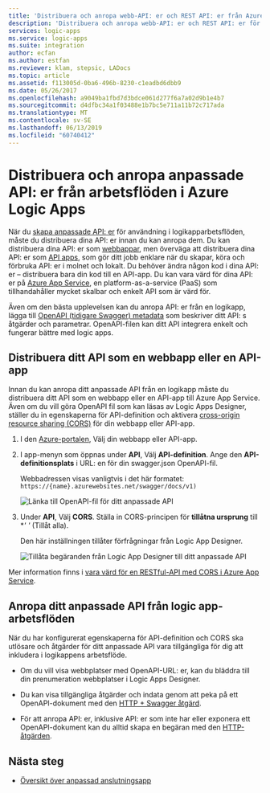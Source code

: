 ```yaml
---
title: 'Distribuera och anropa webb-API: er och REST API: er från Azure Logic Apps | Microsoft Docs'
description: 'Distribuera och anropa webb-API: er och REST API: er för integrering arbetsflöden i Azure Logic Apps'
services: logic-apps
ms.service: logic-apps
ms.suite: integration
author: ecfan
ms.author: estfan
ms.reviewer: klam, stepsic, LADocs
ms.topic: article
ms.assetid: f113005d-0ba6-496b-8230-c1eadbd6dbb9
ms.date: 05/26/2017
ms.openlocfilehash: a9049ba1fbd7d3bdce061d277f6a7a02d9b1e4b7
ms.sourcegitcommit: d4dfbc34a1f03488e1b7bc5e711a11b72c717ada
ms.translationtype: MT
ms.contentlocale: sv-SE
ms.lasthandoff: 06/13/2019
ms.locfileid: "60740412"
---
```

# <a name="deploy-and-call-custom-apis-from-workflows-in-azure-logic-apps"></a>Distribuera och anropa anpassade API: er från arbetsflöden i Azure Logic Apps

När du [skapa anpassade API: er](./logic-apps-create-api-app.md) för användning i logikapparbetsflöden, måste du distribuera dina API: er innan du kan anropa dem. Du kan distribuera dina API: er som [webbappar](../app-service/overview.md), men överväga att distribuera dina API: er som [API apps](../app-service/app-service-web-tutorial-rest-api.md), som gör ditt jobb enklare när du skapar, köra och förbruka API: er i molnet och lokalt. Du behöver ändra någon kod i dina API: er – distribuera bara din kod till en API-app. Du kan vara värd för dina API: er på [Azure App Service](../app-service/overview.md), en platform-as-a-service (PaaS) som tillhandahåller mycket skalbar och enkelt API som är värd för.

Även om den bästa upplevelsen kan du anropa API: er från en logikapp, lägga till [OpenAPI (tidigare Swagger) metadata](https://swagger.io/specification/) som beskriver ditt API: s åtgärder och parametrar. OpenAPI-filen kan ditt API integrera enkelt och fungerar bättre med logic apps.

## <a name="deploy-your-api-as-a-web-app-or-api-app"></a>Distribuera ditt API som en webbapp eller en API-app

Innan du kan anropa ditt anpassade API från en logikapp måste du distribuera ditt API som en webbapp eller en API-app till Azure App Service. Även om du vill göra OpenAPI fil som kan läsas av Logic Apps Designer, ställer du in egenskaperna för API-definition och aktivera [cross-origin resource sharing (CORS)](../app-service/overview.md) för din webbapp eller API-app.

1. I den [Azure-portalen](https://portal.azure.com), Välj din webbapp eller API-app.

2. I app-menyn som öppnas under **API**, Välj **API-definition**. Ange den **API-definitionsplats** i URL: en för din swagger.json OpenAPI-fil.

   Webbadressen visas vanligtvis i det här formatet: `https://{name}.azurewebsites.net/swagger/docs/v1)`

   ![Länka till OpenAPI-fil för ditt anpassade API](./media/logic-apps-custom-api-deploy-call/custom-api-swagger-url.png)

3. Under **API**, Välj **CORS**. Ställa in CORS-principen för **tillåtna ursprung** till **' *'** (Tillåt alla).

   Den här inställningen tillåter förfrågningar från Logic App Designer.

   ![Tillåta begäranden från Logic App Designer till ditt anpassade API](./media/logic-apps-custom-api-deploy-call/custom-api-cors.png)

Mer information finns i [vara värd för en RESTful-API med CORS i Azure App Service](../app-service/app-service-web-tutorial-rest-api.md).

## <a name="call-your-custom-api-from-logic-app-workflows"></a>Anropa ditt anpassade API från logic app-arbetsflöden

När du har konfigurerat egenskaperna för API-definition och CORS ska utlösare och åtgärder för ditt anpassade API vara tillgängliga för dig att inkludera i logikappens arbetsflöde. 

*  Om du vill visa webbplatser med OpenAPI-URL: er, kan du bläddra till din prenumeration webbplatser i Logic Apps Designer.

*  Du kan visa tillgängliga åtgärder och indata genom att peka på ett OpenAPI-dokument med den [HTTP + Swagger åtgärd](../connectors/connectors-native-http-swagger.md).

*  För att anropa API: er, inklusive API: er som inte har eller exponera ett OpenAPI-dokument kan du alltid skapa en begäran med den [HTTP-åtgärden](../connectors/connectors-native-http.md).

## <a name="next-steps"></a>Nästa steg

* [Översikt över anpassad anslutningsapp](../logic-apps/custom-connector-overview.md)